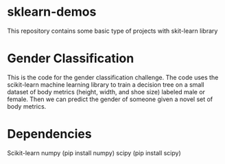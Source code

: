 # sklearn-demos
This repository contains some basic type of projects with skit-learn library

# Gender Classification

This is the code for the gender classification challenge. The code uses the scikit-learn machine learning library to train a decision tree on a small dataset of body metrics (height, width, and shoe size) labeled male or female. Then we can predict the gender of someone given a novel set of body metrics.

# Dependencies

  Scikit-learn
  numpy (pip install numpy)
  scipy (pip install scipy)
